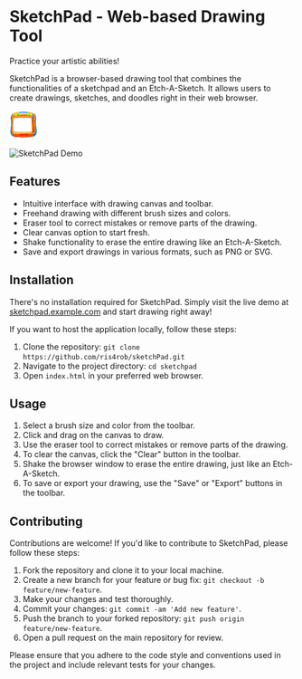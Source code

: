 # SketchPad - Web-based Drawing Tool

Practice your artistic abilities!

SketchPad is a browser-based drawing tool that combines the functionalities of a sketchpad and an Etch-A-Sketch. It allows users to create drawings, sketches, and doodles right in their web browser.

<img src="assets/sketchpadBackgroundComplete.png" width="50px" height="50px">

![SketchPad Demo](demo.gif)

## Features

- Intuitive interface with drawing canvas and toolbar.
- Freehand drawing with different brush sizes and colors.
- Eraser tool to correct mistakes or remove parts of the drawing.
- Clear canvas option to start fresh.
- Shake functionality to erase the entire drawing like an Etch-A-Sketch.
- Save and export drawings in various formats, such as PNG or SVG.

## Installation

There's no installation required for SketchPad. Simply visit the live demo at [sketchpad.example.com](https://sketchpad.example.com) and start drawing right away!

If you want to host the application locally, follow these steps:

1. Clone the repository: `git clone https://github.com/ris4rob/sketchPad.git`
2. Navigate to the project directory: `cd sketchpad`
3. Open `index.html` in your preferred web browser.

## Usage

1. Select a brush size and color from the toolbar.
2. Click and drag on the canvas to draw.
3. Use the eraser tool to correct mistakes or remove parts of the drawing.
4. To clear the canvas, click the "Clear" button in the toolbar.
5. Shake the browser window to erase the entire drawing, just like an Etch-A-Sketch.
6. To save or export your drawing, use the "Save" or "Export" buttons in the toolbar.

## Contributing

Contributions are welcome! If you'd like to contribute to SketchPad, please follow these steps:

1. Fork the repository and clone it to your local machine.
2. Create a new branch for your feature or bug fix: `git checkout -b feature/new-feature`.
3. Make your changes and test thoroughly.
4. Commit your changes: `git commit -am 'Add new feature'`.
5. Push the branch to your forked repository: `git push origin feature/new-feature`.
6. Open a pull request on the main repository for review.

Please ensure that you adhere to the code style and conventions used in the project and include relevant tests for your changes.
